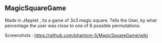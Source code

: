 ## MagicSquareGame
Made in JApplet , its a game of 3x3 magic square.
Tells the User, by what percentage the user was close to one of 8 possible permutations.



Screenshots : https://github.com/phantom-5/MagicSquareGame/wiki
